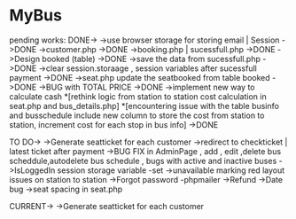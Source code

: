 # MyBus
pending works: 
DONE->
->use browser storage for storing email | Session ->DONE
->customer.php ->DONE
->booking.php | sucessfull.php ->DONE
->Design booked (table) ->DONE
->save the data from sucessfull.php ->DONE
->clear session.storaage , session variables after sucessfull payment ->DONE
->seat.php update the seatbooked from table booked ->DONE
->BUG with TOTAL PRICE ->DONE
->implement new way to calculate cash *[rethink logic from station to station cost calculation in seat.php and bus_details.php] *[encountering issue with the table businfo and busschedule include new column to store the cost from station to station, increment cost for each stop in bus info] ->DONE

TO DO->
->Generate seatticket for each customer
->redirect to checkticket | latest ticket after payment
->BUG FIX in AdminPage , add , edit ,delete bus scheddule,autodelete bus schedule , bugs with active and inactive buses
->IsLoggedIn session storage variable -set
->unavailable marking red layout issues on station to station
->Forgot password -phpmailer
->Refund
->Date bug 
->seat spacing in seat.php



CURRENT->
->Generate seatticket for each customer